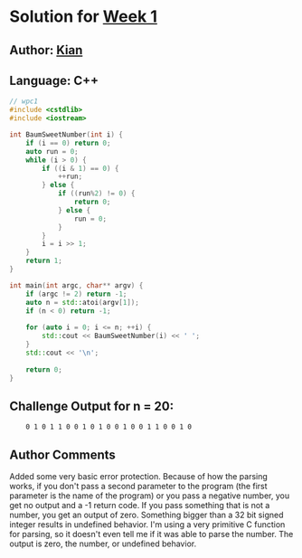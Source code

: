 # Solution for [Week 1](Index)
## Author: [Kian](https://what.thedailywtf.com/user/kian)

<a name="CPlusPlus"></a>
## Language: C++

```c++
// wpc1
#include <cstdlib>
#include <iostream>

int BaumSweetNumber(int i) {
	if (i == 0) return 0;
	auto run = 0;
	while (i > 0) {
		if ((i & 1) == 0) {
			++run;
		} else {
			if ((run%2) != 0) {
				return 0;
			} else {
				run = 0;
			}
		}
		i = i >> 1;
	}
	return 1;
}

int main(int argc, char** argv) {
	if (argc != 2) return -1;
	auto n = std::atoi(argv[1]);
	if (n < 0) return -1;
	
	for (auto i = 0; i <= n; ++i) {
		std::cout << BaumSweetNumber(i) << ' ';
	}
	std::cout << '\n';
	
	return 0;
}
```

## Challenge Output for n = 20:
```
    0 1 0 1 1 0 0 1 0 1 0 0 1 0 0 1 1 0 0 1 0
```

## Author Comments
Added some very basic error protection. Because of how the parsing works, if you don't pass a second parameter to the program (the first parameter is the name of the program) or you pass a negative number, you get no output and a -1 return code. If you pass something that is not a number, you get an output of zero. Something bigger than a 32 bit signed integer results in undefined behavior. I'm using a very primitive C function for parsing, so it doesn't even tell me if it was able to parse the number. The output is zero, the number, or undefined behavior.